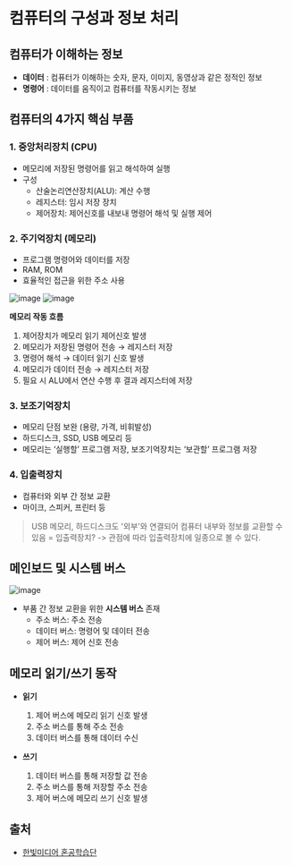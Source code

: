 # 컴퓨터의 구성과 정보 처리

## 컴퓨터가 이해하는 정보

- **데이터** : 컴퓨터가 이해하는 숫자, 문자, 이미지, 동영상과 같은 정적인 정보  
- **명령어** : 데이터를 움직이고 컴퓨터를 작동시키는 정보  

## 컴퓨터의 4가지 핵심 부품

### 1. 중앙처리장치 (CPU)  
- 메모리에 저장된 명령어를 읽고 해석하여 실행  
- 구성  
  - 산술논리연산장치(ALU): 계산 수행  
  - 레지스터: 임시 저장 장치  
  - 제어장치: 제어신호를 내보내 명령어 해석 및 실행 제어  

### 2. 주기억장치 (메모리)  
- 프로그램 명령어와 데이터를 저장  
- RAM, ROM  
- 효율적인 접근을 위한 주소 사용  

 
![image](https://github.com/user-attachments/assets/14cb2835-ead0-4c2f-b96d-840bde31466f)
![image](https://github.com/user-attachments/assets/355962c2-4e91-4c6f-b041-e7d9be2faeaa)


**메모리 작동 흐름**  
1. 제어장치가 메모리 읽기 제어신호 발생  
2. 메모리가 저장된 명령어 전송 → 레지스터 저장  
3. 명령어 해석 → 데이터 읽기 신호 발생  
4. 메모리가 데이터 전송 → 레지스터 저장  
5. 필요 시 ALU에서 연산 수행 후 결과 레지스터에 저장  

### 3. 보조기억장치  
- 메모리 단점 보완 (용량, 가격, 비휘발성)  
- 하드디스크, SSD, USB 메모리 등  
- 메모리는 ‘실행할’ 프로그램 저장, 보조기억장치는 ‘보관할’ 프로그램 저장  

### 4. 입출력장치  
- 컴퓨터와 외부 간 정보 교환  
- 마이크, 스피커, 프린터 등  

> USB 메모리, 하드디스크도 '외부'와 연결되어 컴퓨터 내부와 정보를 교환할 수 있음 = 입출력장치?
-> 관점에 따라 입출력장치에 일종으로 볼 수 있다.

## 메인보드 및 시스템 버스

![image](https://github.com/user-attachments/assets/fea35b8a-3eeb-45a9-97c3-fa9f297cc319)

- 부품 간 정보 교환을 위한 **시스템 버스** 존재  
  - 주소 버스: 주소 전송  
  - 데이터 버스: 명령어 및 데이터 전송  
  - 제어 버스: 제어 신호 전송  

## 메모리 읽기/쓰기 동작

- **읽기**  
  1. 제어 버스에 메모리 읽기 신호 발생  
  2. 주소 버스를 통해 주소 전송  
  3. 데이터 버스를 통해 데이터 수신  

- **쓰기**  
  1. 데이터 버스를 통해 저장할 값 전송  
  2. 주소 버스를 통해 저장할 주소 전송  
  3. 제어 버스에 메모리 쓰기 신호 발생  

## 출처
- [한빛미디어 혼공학습단](https://hongong.hanbit.co.kr/%EC%BB%B4%ED%93%A8%ED%84%B0%EC%9D%98-4%EA%B0%80%EC%A7%80-%ED%95%B5%EC%8B%AC-%EB%B6%80%ED%92%88cpu-%EB%A9%94%EB%AA%A8%EB%A6%AC-%EB%B3%B4%EC%A1%B0%EA%B8%B0%EC%96%B5%EC%9E%A5/)
